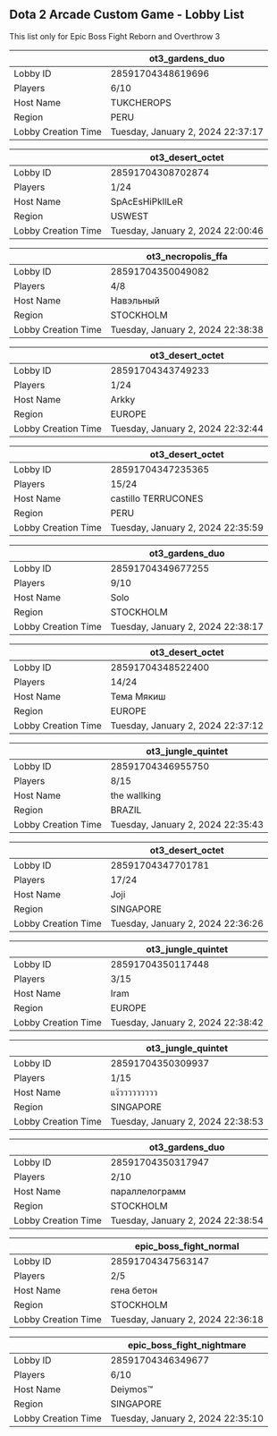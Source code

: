 ## Dota 2 Arcade Custom Game - Lobby List

This list only for Epic Boss Fight Reborn and Overthrow 3

|  | ot3_gardens_duo |
| ------ | ------ |
| Lobby ID | 28591704348619696 |
| Players | 6/10 |
| Host Name | TUKCHEROPS |
| Region | PERU |
| Lobby Creation Time | Tuesday, January 2, 2024 22:37:17 |


|  | ot3_desert_octet |
| ------ | ------ |
| Lobby ID | 28591704308702874 |
| Players | 1/24 |
| Host Name | SpAcEsHiPkIlLeR |
| Region | USWEST |
| Lobby Creation Time | Tuesday, January 2, 2024 22:00:46 |


|  | ot3_necropolis_ffa |
| ------ | ------ |
| Lobby ID | 28591704350049082 |
| Players | 4/8 |
| Host Name | Навэльный |
| Region | STOCKHOLM |
| Lobby Creation Time | Tuesday, January 2, 2024 22:38:38 |


|  | ot3_desert_octet |
| ------ | ------ |
| Lobby ID | 28591704343749233 |
| Players | 1/24 |
| Host Name | Arkky |
| Region | EUROPE |
| Lobby Creation Time | Tuesday, January 2, 2024 22:32:44 |


|  | ot3_desert_octet |
| ------ | ------ |
| Lobby ID | 28591704347235365 |
| Players | 15/24 |
| Host Name | castillo TERRUCONES |
| Region | PERU |
| Lobby Creation Time | Tuesday, January 2, 2024 22:35:59 |


|  | ot3_gardens_duo |
| ------ | ------ |
| Lobby ID | 28591704349677255 |
| Players | 9/10 |
| Host Name | Solo |
| Region | STOCKHOLM |
| Lobby Creation Time | Tuesday, January 2, 2024 22:38:17 |


|  | ot3_desert_octet |
| ------ | ------ |
| Lobby ID | 28591704348522400 |
| Players | 14/24 |
| Host Name | Тема Мякиш |
| Region | EUROPE |
| Lobby Creation Time | Tuesday, January 2, 2024 22:37:12 |


|  | ot3_jungle_quintet |
| ------ | ------ |
| Lobby ID | 28591704346955750 |
| Players | 8/15 |
| Host Name | the wallking |
| Region | BRAZIL |
| Lobby Creation Time | Tuesday, January 2, 2024 22:35:43 |


|  | ot3_desert_octet |
| ------ | ------ |
| Lobby ID | 28591704347701781 |
| Players | 17/24 |
| Host Name | Joji |
| Region | SINGAPORE |
| Lobby Creation Time | Tuesday, January 2, 2024 22:36:26 |


|  | ot3_jungle_quintet |
| ------ | ------ |
| Lobby ID | 28591704350117448 |
| Players | 3/15 |
| Host Name | Iram |
| Region | EUROPE |
| Lobby Creation Time | Tuesday, January 2, 2024 22:38:42 |


|  | ot3_jungle_quintet |
| ------ | ------ |
| Lobby ID | 28591704350309937 |
| Players | 1/15 |
| Host Name | แง้ววววววววว |
| Region | SINGAPORE |
| Lobby Creation Time | Tuesday, January 2, 2024 22:38:53 |


|  | ot3_gardens_duo |
| ------ | ------ |
| Lobby ID | 28591704350317947 |
| Players | 2/10 |
| Host Name | параллелограмм |
| Region | STOCKHOLM |
| Lobby Creation Time | Tuesday, January 2, 2024 22:38:54 |


|  | epic_boss_fight_normal |
| ------ | ------ |
| Lobby ID | 28591704347563147 |
| Players | 2/5 |
| Host Name | гена бетон |
| Region | STOCKHOLM |
| Lobby Creation Time | Tuesday, January 2, 2024 22:36:18 |


|  | epic_boss_fight_nightmare |
| ------ | ------ |
| Lobby ID | 28591704346349677 |
| Players | 6/10 |
| Host Name | Deiymos™ |
| Region | SINGAPORE |
| Lobby Creation Time | Tuesday, January 2, 2024 22:35:10 |


